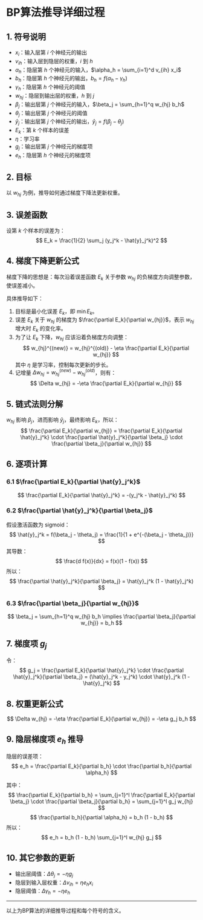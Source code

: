 # BP算法推导详细过程

## 1. 符号说明
- $x_i$：输入层第 $i$ 个神经元的输出
- $v_{ih}$：输入层到隐层的权重，$i$ 到 $h$
- $\alpha_h$：隐层第 $h$ 个神经元的输入，$\alpha_h = \sum_{i=1}^d v_{ih} x_i$
- $b_h$：隐层第 $h$ 个神经元的输出，$b_h = f(\alpha_h - \gamma_h)$
- $\gamma_h$：隐层第 $h$ 个神经元的阈值
- $w_{hj}$：隐层到输出层的权重，$h$ 到 $j$
- $\beta_j$：输出层第 $j$ 个神经元的输入，$\beta_j = \sum_{h=1}^q w_{hj} b_h$
- $\theta_j$：输出层第 $j$ 个神经元的阈值
- $\hat{y}_j$：输出层第 $j$ 个神经元的输出，$\hat{y}_j = f(\beta_j - \theta_j)$
- $E_k$：第 $k$ 个样本的误差
- $\eta$：学习率
- $g_j$：输出层第 $j$ 个神经元的梯度项
- $e_h$：隐层第 $h$ 个神经元的梯度项

## 2. 目标
以 $w_{hj}$ 为例，推导如何通过梯度下降法更新权重。

## 3. 误差函数
设第 $k$ 个样本的误差为：
$$
E_k = \frac{1}{2} \sum_j (y_j^k - \hat{y}_j^k)^2
$$

## 4. 梯度下降更新公式

梯度下降的思想是：每次沿着误差函数 $E_k$ 关于参数 $w_{hj}$ 的负梯度方向调整参数，使误差减小。

具体推导如下：

1. 目标是最小化误差 $E_k$，即 $\min E_k$。
2. 误差 $E_k$ 关于 $w_{hj}$ 的梯度为 $\frac{\partial E_k}{\partial w_{hj}}$，表示 $w_{hj}$ 增大时 $E_k$ 的变化率。
3. 为了让 $E_k$ 下降，$w_{hj}$ 应该沿着负梯度方向调整：
   $$
   w_{hj}^{(new)} = w_{hj}^{(old)} - \eta \frac{\partial E_k}{\partial w_{hj}}
   $$
   其中 $\eta$ 是学习率，控制每次更新的步长。
4. 记增量 $\Delta w_{hj} = w_{hj}^{(new)} - w_{hj}^{(old)}$，则有：
   $$
   \Delta w_{hj} = -\eta \frac{\partial E_k}{\partial w_{hj}}
   $$

## 5. 链式法则分解
$w_{hj}$ 影响 $\beta_j$，进而影响 $\hat{y}_j$，最终影响 $E_k$，所以：
$$
\frac{\partial E_k}{\partial w_{hj}} = \frac{\partial E_k}{\partial \hat{y}_j^k} \cdot \frac{\partial \hat{y}_j^k}{\partial \beta_j} \cdot \frac{\partial \beta_j}{\partial w_{hj}}
$$

## 6. 逐项计算

### 6.1 $\frac{\partial E_k}{\partial \hat{y}_j^k}$
$$
\frac{\partial E_k}{\partial \hat{y}_j^k} = -(y_j^k - \hat{y}_j^k)
$$

### 6.2 $\frac{\partial \hat{y}_j^k}{\partial \beta_j}$
假设激活函数为 sigmoid：
$$
\hat{y}_j^k = f(\beta_j - \theta_j) = \frac{1}{1 + e^{-(\beta_j - \theta_j)}}
$$
其导数：
$$
\frac{d f(x)}{dx} = f(x)(1 - f(x))
$$
所以：
$$
\frac{\partial \hat{y}_j^k}{\partial \beta_j} = \hat{y}_j^k (1 - \hat{y}_j^k)
$$

### 6.3 $\frac{\partial \beta_j}{\partial w_{hj}}$
$$
\beta_j = \sum_{h=1}^q w_{hj} b_h \implies \frac{\partial \beta_j}{\partial w_{hj}} = b_h
$$

## 7. 梯度项 $g_j$
令：
$$
g_j = \frac{\partial E_k}{\partial \hat{y}_j^k} \cdot \frac{\partial \hat{y}_j^k}{\partial \beta_j} = (\hat{y}_j^k - y_j^k) \cdot \hat{y}_j^k (1 - \hat{y}_j^k)
$$

## 8. 权重更新公式
$$
\Delta w_{hj} = -\eta \frac{\partial E_k}{\partial w_{hj}} = -\eta g_j b_h
$$

## 9. 隐层梯度项 $e_h$ 推导
隐层的误差项：
$$
e_h = \frac{\partial E_k}{\partial b_h} \cdot \frac{\partial b_h}{\partial \alpha_h}
$$

其中：
$$
\frac{\partial E_k}{\partial b_h} = \sum_{j=1}^l \frac{\partial E_k}{\partial \beta_j} \cdot \frac{\partial \beta_j}{\partial b_h} = \sum_{j=1}^l g_j w_{hj}
$$
$$
\frac{\partial b_h}{\partial \alpha_h} = b_h (1 - b_h)
$$
所以：
$$
e_h = b_h (1 - b_h) \sum_{j=1}^l w_{hj} g_j
$$

## 10. 其它参数的更新
- 输出层阈值：$\Delta \theta_j = -\eta g_j$
- 隐层到输入层权重：$\Delta v_{ih} = \eta e_h x_i$
- 隐层阈值：$\Delta \gamma_h = -\eta e_h$

---

以上为BP算法的详细推导过程和每个符号的含义。
